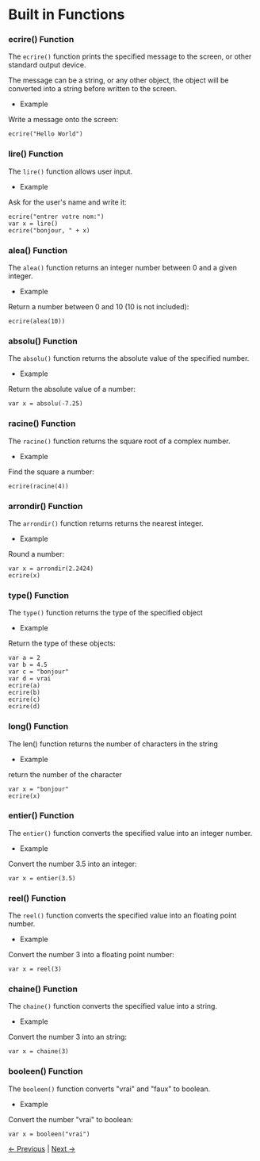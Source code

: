 # Built in Functions

### ecrire() Function

The `ecrire()` function prints the specified message to the screen, or other standard output device.

The message can be a string, or any other object, the object will be converted into a string before written to the screen.

* Example

Write a message onto the screen:

```
ecrire("Hello World")
```

### lire() Function

The `lire()` function allows user input.

* Example

Ask for the user's name and write it:

```
ecrire("entrer votre nom:")
var x = lire()
ecrire("bonjour, " + x)
```

### alea() Function

The `alea()` function returns an integer number between 0 and a given integer.

* Example

Return a number between 0 and 10 (10 is not included):

```
ecrire(alea(10))
```

### absolu() Function

The `absolu()` function returns the absolute value of the specified number.

* Example 

Return the absolute value of a number:

```
var x = absolu(-7.25)
```

### racine() Function

The `racine()` function returns the square root of a complex number.

* Example

Find the square a number:

```
ecrire(racine(4))
```

### arrondir() Function

The `arrondir()` function returns returns the nearest integer.

* Example

Round a number:

```
var x = arrondir(2.2424)
ecrire(x)
```

### type() Function

The `type()` function returns the type of the specified object

* Example

Return the type of these objects:

```
var a = 2
var b = 4.5
var c = "bonjour"
var d = vrai
ecrire(a)
ecrire(b)
ecrire(c)
ecrire(d)
```

### long() Function

The len() function returns the number of characters in the string

* Example

return the number of the character

```
var x = "bonjour"
ecrire(x)
```

### entier() Function

The `entier()` function converts the specified value into an integer number.

* Example

Convert the number 3.5 into an integer:

```
var x = entier(3.5)
```

### reel() Function

The `reel()` function converts the specified value into an floating point number.

* Example

Convert the number 3 into a floating point number:

```
var x = reel(3)
```

### chaine() Function

The `chaine()` function converts the specified value into a string.

* Example

Convert the number 3 into an string:

```
var x = chaine(3)
```

### booleen() Function

The `booleen()` function converts "vrai" and "faux" to boolean.

* Example

Convert the number "vrai" to boolean:

```
var x = booleen("vrai")
```

[<- Previous](https://github.com/Mohamed-Akram-Hl/Lesko/blob/master/docs/7.%20Operators/Operators.md) |
[Next ->](https://github.com/Mohamed-Akram-Hl/docs/blob/main/9.%20%20Si%20...%20Sinon/Si%20...%20Sinon.md)
